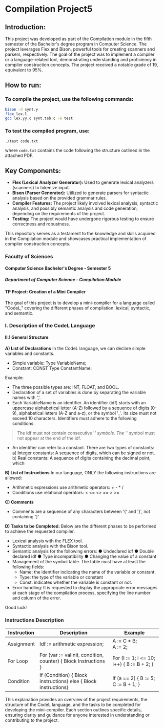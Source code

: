 # Compilation Project5

## Introduction: 
This project was developed as part of the Compilation module in the fifth semester of the Bachelor's degree program in Computer Science. The project leverages Flex and Bison, powerful tools for creating scanners and parsers, respectively. The goal of the project was to implement a compiler or a language-related tool, demonstrating understanding and proficiency in compiler construction concepts. The project received a notable grade of 19, equivalent to 95%.

## How to run:
### To compile the project, use the following commands:

```bash
bison -d synt.y
flex lex.l
gcc lex.yy.c synt.tab.c -o test
```

### To test the compiled program, use:
```
./test code.txt
```

where `code.txt` contains the code following the structure outlined in the attached PDF.

## Key Components:
- **Flex (Lexical Analyzer Generator):** Used to generate lexical analyzers (scanners) to tokenize input.
- **Bison (Parser Generator):** Utilized to generate parsers for syntactic analysis based on the provided grammar rules.
- **Compiler Features:** The project likely involved lexical analysis, syntactic analysis, and possibly semantic analysis and code generation, depending on the requirements of the project.
- **Testing:** The project would have undergone rigorous testing to ensure correctness and robustness.

This repository serves as a testament to the knowledge and skills acquired in the Compilation module and showcases practical implementation of compiler construction concepts.


### Faculty of Sciences
#### Computer Science Bachelor's Degree - Semester 5
##### Department of Computer Science - Compilation Module
#### TP Project: Creation of a Mini Compiler

The goal of this project is to develop a mini-compiler for a language called "CodeL," covering the different phases of compilation: lexical, syntactic, and semantic.

### I. Description of the CodeL Language

#### II.1 General Structure
**A) List of Declarations**
In the CodeL language, we can declare simple variables and constants.
- Simple variable: Type VariableName;
- Constant: CONST Type ConstantName;

Example:
- The three possible types are: INT, FLOAT, and BOOL.
- Declaration of a set of variables is done by separating the variable names with ','.
- Each VariableName is an identifier. An identifier (idf) starts with an uppercase alphabetical letter (A-Z) followed by a sequence of digits (0-9), alphabetical letters (A-Z and a-z), or the symbol '_'. Its size must not exceed 10 characters.
Identifiers must adhere to the following conditions:
> The idf must not contain consecutive '_' symbols.
> The '_' symbol must not appear at the end of the idf.
- An identifier can refer to a constant. There are two types of constants:
a) Integer constants: A sequence of digits, which can be signed or not.
b) Real constants: A sequence of digits containing the decimal point, which

**B) List of Instructions**
In our language, ONLY the following instructions are allowed:
- Arithmetic expressions use arithmetic operators: + - * /
- Conditions use relational operators: < <= <> == > >=

**C) Comments**
- Comments are a sequence of any characters between '{' and '}', not containing '}'

**D) Tasks to be Completed:**
Below are the different phases to be performed to achieve the requested compiler.

- Lexical analysis with the FLEX tool.
- Syntactic analysis with the Bison tool.
- Semantic analysis for the following errors:
  ● Undeclared idf
  ● Double declared idf
  ● Type incompatibility
  ● Changing the value of a constant
- Management of the symbol table. The table must have at least the following fields:
  - Name: the identifier indicating the name of the variable or constant.
  - Type: the type of the variable or constant
  - Const: indicates whether the variable is constant or not.
- Error handling:
  It is requested to display the appropriate error messages at each stage of the compilation process, specifying the line number and column of the error.

Good luck!

### Instructions Description
Instruction | Description | Example
--- | --- | ---
Assignment | Idf := arithmetic expression; | A := C * B;<br> A := 2;
For Loop | For (var := valInit, condition, counter) { Block Instructions } | For (I := 1; i <= 10; i++) { B := B + 2; }
Condition | If (Condition) { Block instructions} else { Block instructions} | If (a == 2) { B := 5; C := B + 1; }

This explanation provides an overview of the project requirements, the structure of the CodeL language, and the tasks to be completed for developing the mini-compiler. Each section outlines specific details, ensuring clarity and guidance for anyone interested in understanding or contributing to the project.


